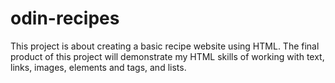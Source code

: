 # odin-recipes

This project is about creating a basic recipe website using HTML. The final product of this project will demonstrate my HTML skills of working with text, links, images, elements and tags, and lists.
